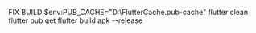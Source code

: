 FIX BUILD
$env:PUB_CACHE="D:\FlutterCache\.pub-cache"
flutter clean
flutter pub get
flutter build apk --release
